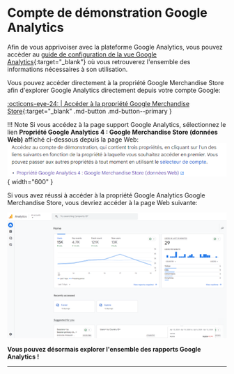 # Compte de démonstration Google Analytics

Afin de vous apprivoiser avec la plateforme Google Analytics, vous pouvez accèder au [guide de configuration de la vue Google Analytics](https://support.google.com/analytics/answer/6367342?hl=fr&sjid=11882257157492328681-EU#access&zippy=%2Cin-this-article%2Cau-sommaire-de-cet-article){:target="_blank"} où vous retrouverez l'ensemble des informations nécessaires à son utilisation.

Vous pouvez accéder directement à la propriété Google Merchandise Store afin d'explorer Google Analytics directement depuis votre compte Google:

[:octicons-eye-24: | Accéder à la propriété Google Merchandise Store](https://analytics.google.com/analytics/web/demoAccount?appstate=/p213025502){:target="_blank" .md-button .md-button--primary }

!!! Note
    Si vous accédez à la page support Google Analytics, sélectionnez le lien **Propriété Google Analytics 4 : Google Merchandise Store (données Web)** affiché ci-dessous depuis la page Web:
    ![image](../../../assets/images/Google_analytics_GMS.png){ width="600" }

Si vous avez réussi à accéder à la propriété Google Analytics Google Merchandise Store, vous devriez accéder à la page Web suivante:

![image](../../../assets/images/google_analytics_homepage.png)

**Vous pouvez désormais explorer l'ensemble des rapports Google Analytics !**

---
